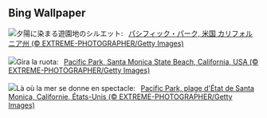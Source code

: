## Bing Wallpaper
![](https://www.bing.com/th?id=OHR.SunsetPier_JA-JP6277978338_UHD.jpg&w=1000)夕陽に染まる遊園地のシルエット:&nbsp;&ensp;[パシフィック・パーク, 米国 カリフォルニア州 (© EXTREME-PHOTOGRAPHER/Getty Images)](https://www.bing.com/th?id=OHR.SunsetPier_JA-JP6277978338_UHD.jpg)
<br><br/>
![](https://www.bing.com/th?id=OHR.SunsetPier_IT-IT8926979057_UHD.jpg&w=1000)Gira la ruota:&nbsp;&ensp;[Pacific Park, Santa Monica State Beach, California, USA (© EXTREME-PHOTOGRAPHER/Getty Images)](https://www.bing.com/th?id=OHR.SunsetPier_IT-IT8926979057_UHD.jpg)
<br><br/>
![](https://www.bing.com/th?id=OHR.SunsetPier_FR-FR5498949983_UHD.jpg&w=1000)Là où la mer se donne en spectacle:&nbsp;&ensp;[Pacific Park, plage d'État de Santa Monica, Californie, États-Unis (© EXTREME-PHOTOGRAPHER/Getty Images)](https://www.bing.com/th?id=OHR.SunsetPier_FR-FR5498949983_UHD.jpg)
<br><br/>

